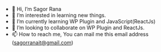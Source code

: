 - 👋 Hi, I’m Sagor Rana
- 👀 I’m interested in learning new things.
- 🌱 I’m currently learning WP Plugin and JavaScript(ReactJs)
- 💞️ I’m looking to collaborate on WP Plugin and ReactJs.
- 📫 How to reach me, You can mail me this email address (sagorranait@gmail.com)

<!---
sagorranait/sagorranait is a ✨ special ✨ repository because its `README.md` (this file) appears on your GitHub profile.
You can click the Preview link to take a look at your changes.
--->
